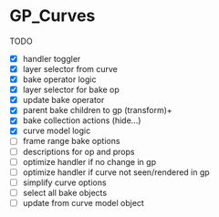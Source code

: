 # GP_Curves

TODO  

- [x] handler toggler
- [x] layer selector from curve
- [x] bake operator logic
- [x] layer selector for bake op
- [x] update bake operator
- [x] parent bake children to gp (transform)+
- [x] bake collection actions (hide...)
- [x] curve model logic
- [ ] frame range bake options
- [ ] descriptions for op and props
- [ ] optimize handler if no change in gp
- [ ] optimize handler if curve not seen/rendered in gp
- [ ] simplify curve options
- [ ] select all bake objects
- [ ] update from curve model object
